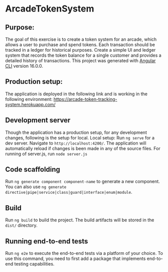 # ArcadeTokenSystem #

## Purpose:

The goal of this exercise is to create a token system for an arcade, which allows a user to purchase and spend tokens. Each transaction should be tracked in a ledger for historical purposes.
Create a simple UI and ledger system that records the token balance for a single customer and provides a detailed history of transactions.
This project was generated with [Angular CLI](https://github.com/angular/angular-cli) version 16.0.0.

## Production setup: 

The application is deployed in the following link and is working in the following environment:
https://arcade-token-tracking-system.herokuapp.com/

## Development server

Though the application has a production setup, for any development changes, following is the setup for local.
Local setup: Run `ng serve` for a dev server. Navigate to `http://localhost:4200/`. The application will automatically reload if changes is been made in any of the source files. For running of server.js, run `node server.js`

## Code scaffolding

Run `ng generate component component-name` to generate a new component. You can also use `ng generate directive|pipe|service|class|guard|interface|enum|module`.

## Build

Run `ng build` to build the project. The build artifacts will be stored in the `dist/` directory.

## Running end-to-end tests

Run `ng e2e` to execute the end-to-end tests via a platform of your choice. To use this command, you need to first add a package that implements end-to-end testing capabilities.
